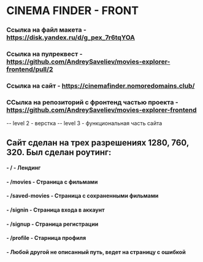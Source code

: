 # CINEMA FINDER - FRONT

### Ссылка на файл макета - https://disk.yandex.ru/d/g_pex_7r6tqYOA

### Ссылка на пулреквест - https://github.com/AndreySaveliev/movies-explorer-frontend/pull/2

### Ссылка на сайт - https://cinemafinder.nomoredomains.club/

### ССылка на репозиторий с фронтенд частью проекта - https://github.com/AndreySaveliev/movies-explorer-frontend
-- level 2 - верстка
-- level 3 - функциональная часть сайта

## Сайт сделан на трех разрешениях 1280, 760, 320. Был сделан роутинг:

#### - / - Лендинг

#### - /movies - Страница с фильмами

#### - /saved-movies - Страница с сохраненными фильмами

#### - /signin - Страница входа в аккаунт

#### - /signup - Страница регистрации

#### - /profile - Старница профиля

#### - Любой другой не описанный путь, ведет на страницу с ошибкой

